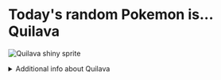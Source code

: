 # Today's random Pokemon is... Quilava

![Quilava shiny sprite](https://raw.githubusercontent.com/PokeAPI/sprites/master/sprites/pokemon/shiny/156.png)

<details>
<summary>Additional info about Quilava</summary>

| srpite type | image |
|------|------|
| back_default | ![Quilava back_default sprite](https://raw.githubusercontent.com/PokeAPI/sprites/master/sprites/pokemon/back/156.png) |
| back_shiny | ![Quilava back_shiny sprite](https://raw.githubusercontent.com/PokeAPI/sprites/master/sprites/pokemon/back/shiny/156.png) |
| front_default | ![Quilava front_default sprite](https://raw.githubusercontent.com/PokeAPI/sprites/master/sprites/pokemon/156.png) | </details>